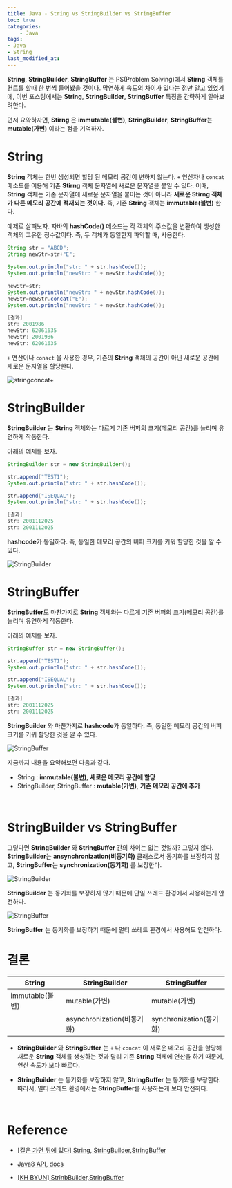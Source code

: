 ```yaml
---
title: Java - String vs StringBuilder vs StringBuffer
toc: true
categories:	
    - Java
tags: 
- Java
- String
last_modified_at:
---
```


 **String**, **StringBuilder**, **StringBuffer** 는 PS(Problem Solving)에서 **Stirng** 객체를 컨트롤 할때 한 번씩 들어봤을 것이다. 막연하게 속도의 차이가 있다는 점만 알고 있었기에, 이번 포스팅에서는 **String**, **StringBuilder**, **StringBuffer** 특징을 간략하게 알아보려한다.

먼저 요약하자면, **Stirng** 은 **immutable(불변)**, **StringBuilder**, **StringBuffer**는 **mutable(가변)** 이라는 점을 기억하자.

# String

**String** 객체는 한번 생성되면 할당 된 메모리 공간이 변하지 않는다. `+` 연산자나 `concat` 메소드를 이용해 기존 **Stirng** 객체 문자열에 새로운 문자열을 붙일 수 있다. 이때, **String** 객체는 기존 문자열에 새로운 문자열을 붙이는 것이 아니라 **새로운 Stirng 객체가 다른 메모리 공간에 적재되는 것이다.** 즉, 기존 **String** 객체는 **immutable(불변)** 한다.

예제로 살펴보자. 자바의 **hashCode()** 메소드는 각 객체의 주소값을 변환하여 생성한 객체의 고유한 정수값이다. 즉, 두 객체가 동일한지 파악할 때, 사용한다.

```java
String str = "ABCD";
String newStr=str+"E";
        
System.out.println("str: " + str.hashCode());
System.out.println("newStr: " + newStr.hashCode());

newStr=str;
System.out.println("newStr: " + newStr.hashCode());
newStr=newStr.concat("E");
System.out.println("newStr: " + newStr.hashCode());

[결과]
str: 2001986
newStr: 62061635
newStr: 2001986
newStr: 62061635
```

 `+` 연산이나 `conact` 을 사용한 경우, 기존의 **String** 객체의 공간이 아닌 새로운 공간에 새로운 문자열을 할당한다. 

![stringconcat+](https://user-images.githubusercontent.com/49560745/104872024-09d44100-5990-11eb-8d91-072a2c5554db.png)





# StringBuilder

**StringBuilder** 는 **String** 객체와는 다르게 기존 버퍼의 크기(메모리 공간)를 늘리며 유연하게 작동한다. 

아래의 예제를 보자.

````java
StringBuilder str = new StringBuilder();

str.append("TEST1");
System.out.println("str: " + str.hashCode());

str.append("ISEQUAL");
System.out.println("str: " + str.hashCode());

[결과]
str: 2001112025
str: 2001112025
````

**hashcode**가 동일하다. 즉, 동일한 메모리 공간의 버퍼 크기를 키워 할당한 것을 알 수 있다.

![StringBuilder](https://user-images.githubusercontent.com/49560745/104871805-6b47e000-598f-11eb-9e70-f9d8c8cb91ba.png)

# StringBuffer

**StringBuffer**도 마찬가지로 **String** 객체와는 다르게 기존 버퍼의 크기(메모리 공간)를 늘리며 유연하게 작동한다. 

아래의 예제를 보자.

```java
StringBuffer str = new StringBuffer();

str.append("TEST1");
System.out.println("str: " + str.hashCode());

str.append("ISEQUAL");
System.out.println("str: " + str.hashCode());

[결과]
str: 2001112025
str: 2001112025
```

**StringBuilder** 와 마찬가지로 **hashcode**가 동일하다. 즉, 동일한 메모리 공간의 버퍼 크기를 키워 할당한 것을 알 수 있다.

![StringBuffer](https://user-images.githubusercontent.com/49560745/104871762-4489a980-598f-11eb-925e-4bc2a892b8e6.png)

 지금까지 내용을 요약해보면 다음과 같다.

- String : **immutable(불변)**, **새로운 메모리 공간에 할당**
- StringBuilder, StringBuffer : **mutable(가변)**, **기존 메모리 공간에 추가**

<br/>

# StringBuilder vs StringBuffer

그렇다면 **StringBuilder** 와 **StringBuffer** 간의 차이는 없는 것일까? 그렇지 않다. **StringBuilder**는 **ansynchronization(비동기화)** 클래스로서 동기화를 보장하지 않고, **StringBuffer**는 **synchronization(동기화)** 를 보장한다.

![StringBuilder](https://user-images.githubusercontent.com/49560745/104870367-b2cc6d00-598b-11eb-9c39-39907ba9f7d4.png)

**StringBuilder** 는 동기화를 보장하지 않기 때문에 단일 쓰레드 환경에서 사용하는게 안전하다.

![StringBuffer](https://user-images.githubusercontent.com/49560745/104870927-15723880-598d-11eb-93d2-f969b4c1ddda.png)

**StringBuffer** 는 동기화를 보장하기 때문에 멀티 쓰레드 환경에서 사용해도 안전하다.

# 결론

| String          | StringBuilder               | StringBuffer            |
| --------------- | --------------------------- | ----------------------- |
| immutable(불변) | mutable(가변)               | mutable(가변)           |
|                 | asynchronization(비동기 화) | synchronization(동기화) |

- **StringBuilder** 와 **StringBuffer** 는 `+` 나 `concat` 이 새로운 메모리 공간을 할당해 새로운 **String** 객체를 생성하는 것과 달리 기존 **String** 객체에 연산을 하기 때문에, 연산 속도가 보다 빠르다.

- **StringBuilder** 는 동기화를 보장하지 않고, **StringBuffer** 는 동기화를 보장한다. 따라서, 멀티 쓰레드 환경에서는 **StringBuffer**를 사용하는게 보다 안전하다.

<br/>

# Reference

- [[길은 가면 뒤에 있다] String, StringBuilder,StringBuffer]( https://12bme.tistory.com/42)

- [Java8 API, docs](https://docs.oracle.com/javase/8/docs/api/)

- [[KH BYUN] StrinbBuilder,StringBuffer](https://novemberde.github.io/2017/04/15/String_0.html)